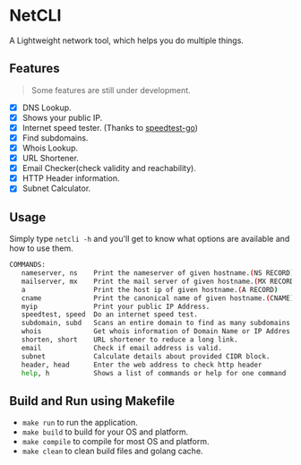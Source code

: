 # NetCLI
A Lightweight network tool, which helps you do multiple things.

## Features
> Some features are still under development.
- [x] DNS Lookup.
- [x] Shows your public IP.
- [x] Internet speed tester. (Thanks to [speedtest-go](https://github.com/showwin/speedtest-go))
- [x] Find subdomains.
- [x] Whois Lookup.
- [x] URL Shortener.
- [x] Email Checker(check validity and reachability).
- [x] HTTP Header information.
- [x] Subnet Calculator.

## Usage
Simply type `netcli -h` and you'll get to know what options are available and how to use them.
```sh
COMMANDS:
   nameserver, ns    Print the nameserver of given hostname.(NS RECORD)
   mailserver, mx    Print the mail server of given hostname.(MX RECORD)
   a                 Print the host ip of given hostname.(A RECORD)
   cname             Print the canonical name of given hostname.(CNAME)
   myip              Print your public IP Address.
   speedtest, speed  Do an internet speed test.
   subdomain, subd   Scans an entire domain to find as many subdomains as possible.
   whois             Get whois information of Domain Name or IP Addres.
   shorten, short    URL shortener to reduce a long link.
   email             Check if email address is valid.
   subnet            Calculate details about provided CIDR block.
   header, head      Enter the web address to check http header
   help, h           Shows a list of commands or help for one command
```

## Build and Run using Makefile
- `make run` to run the application.
- `make build` to build for your OS and platform.
- `make compile` to compile for most OS and platform.
- `make clean` to clean build files and golang cache.